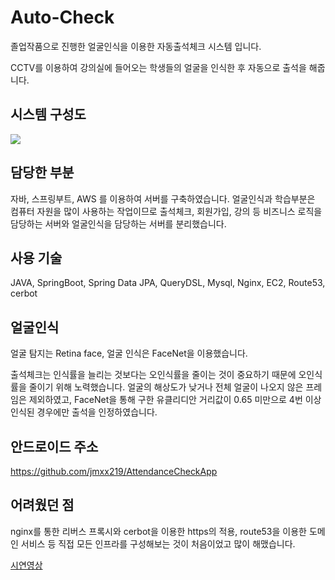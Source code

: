# Auto-Check
졸업작품으로 진행한 얼굴인식을 이용한 자동출석체크 시스템 입니다.

CCTV를 이용하여 강의실에 들어오는 학생들의 얼굴을 인식한 후 자동으로 출석을 해줍니다.

## 시스템 구성도
![](https://user-images.githubusercontent.com/26520312/170995202-00b849de-d583-4766-b0b1-37fe43ec357d.PNG)

## 담당한 부분
자바, 스프링부트, AWS 를 이용하여 서버를 구축하였습니다.
얼굴인식과 학습부분은 컴퓨터 자원을 많이 사용하는 작업이므로 출석체크, 회원가입, 강의 등 비즈니스 로직을 담당하는 서버와 
얼굴인식을 담당하는 서버를 분리했습니다.

## 사용 기술
JAVA, SpringBoot, Spring Data JPA, QueryDSL, Mysql, Nginx, EC2, Route53, cerbot

## 얼굴인식
얼굴 탐지는 Retina face, 얼굴 인식은 FaceNet을 이용했습니다.

출석체크는 인식률을 늘리는 것보다는 오인식률을 줄이는 것이 중요하기 때문에 오인식률을 줄이기 위해 노력했습니다.
얼굴의 해상도가 낮거나 전체 얼굴이 나오지 않은 프레임은 제외하였고, FaceNet을 통해 구한 유클리디안 거리값이 0.65 미만으로 4번 이상 인식된 경우에만 출석을 인정하였습니다.

## 안드로이드 주소
https://github.com/jmxx219/AttendanceCheckApp

## 어려웠던 점
nginx를 통한 리버스 프록시와 cerbot을 이용한 https의 적용, route53을 이용한 도메인 서비스 등 직접 모든 인프라를 구성해보는 것이 처음이었고 많이 해맸습니다.

[시연영상](https://www.youtube.com/watch?v=Ptl3tJmzxtE)

